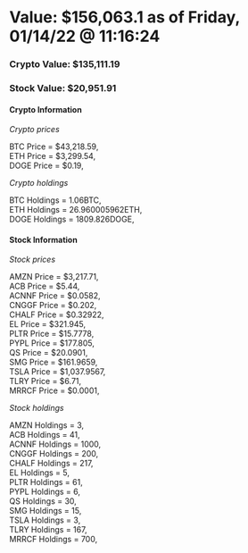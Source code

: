 # Value: $156,063.1 as of Friday, 01/14/22 @ 11:16:24 

### Crypto Value: $135,111.19

### Stock Value: $20,951.91

#### Crypto Information 
*Crypto prices* 

BTC Price = $43,218.59,  
ETH Price = $3,299.54,  
DOGE Price = $0.19,  


*Crypto holdings* 

BTC Holdings = 1.06BTC,  
ETH Holdings = 26.960005962ETH,  
DOGE Holdings = 1809.826DOGE,  


#### Stock Information 

*Stock prices* 

AMZN Price = $3,217.71,  
ACB Price = $5.44,  
ACNNF Price = $0.0582,  
CNGGF Price = $0.202,  
CHALF Price = $0.32922,  
EL Price = $321.945,  
PLTR Price = $15.7778,  
PYPL Price = $177.805,  
QS Price = $20.0901,  
SMG Price = $161.9659,  
TSLA Price = $1,037.9567,  
TLRY Price = $6.71,  
MRRCF Price = $0.0001,  


*Stock holdings* 

AMZN Holdings = 3,  
ACB Holdings = 41,  
ACNNF Holdings = 1000,  
CNGGF Holdings = 200,  
CHALF Holdings = 217,  
EL Holdings = 5,  
PLTR Holdings = 61,  
PYPL Holdings = 6,  
QS Holdings = 30,  
SMG Holdings = 15,  
TSLA Holdings = 3,  
TLRY Holdings = 167,  
MRRCF Holdings = 700,  


